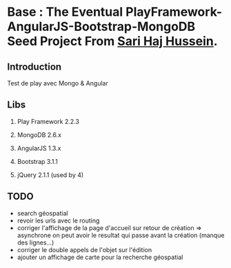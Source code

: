 # Base : The Eventual PlayFramework-AngularJS-Bootstrap-MongoDB Seed Project From **[Sari Haj Hussein](http://sarihh.info)**.

## Introduction ##
Test de play avec Mongo & Angular

## Libs ##

1. Play Framework 2.2.3

2. MongoDB 2.6.x

3. AngularJS 1.3.x

4. Bootstrap 3.1.1

5. jQuery 2.1.1 (used by 4)

## TODO ##
- search géospatial
- revoir les urls avec le routing
- corriger l'affichage de la page d'accueil sur retour de création => asynchrone on peut avoir le resultat qui passe avant la création (manque des lignes...)
- corriger le double appels de l'objet sur l'édition
- ajouter un affichage de carte pour la recherche géospatial